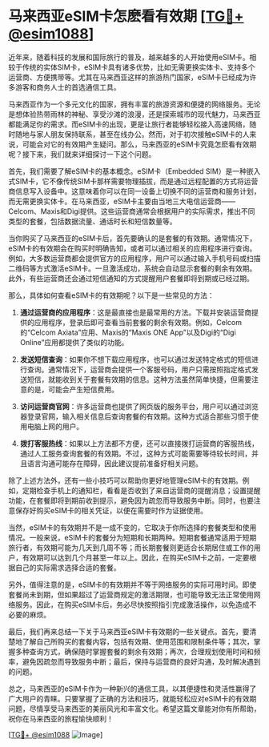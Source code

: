 # 马来西亚eSIM卡怎麽看有效期 [[TG💪+ @esim1088](https://t.me/s/esim1088)]

近年来，随着科技的发展和国际旅行的普及，越来越多的人开始使用eSIM卡。相较于传统的实体SIM卡，eSIM卡具有诸多优势，比如无需更换实体卡、支持多个运营商、方便携带等。尤其在马来西亚这样的旅游热门国家，eSIM卡已经成为许多游客和商务人士的首选通信工具。

马来西亚作为一个多元文化的国家，拥有丰富的旅游资源和便捷的网络服务。无论是想体验热带雨林的神秘、享受沙滩的浪漫，还是探索城市的现代魅力，马来西亚都能满足你的需求。而eSIM卡的出现，更是让旅行者能够轻松接入高速网络，随时随地与家人朋友保持联系，甚至在线办公。然而，对于初次接触eSIM卡的人来说，可能会对它的有效期产生疑问。那么，马来西亚的eSIM卡究竟怎麽看有效期呢？接下来，我们就来详细探讨一下这个问题。

首先，我们需要了解eSIM卡的基本概念。eSIM卡（Embedded SIM）是一种嵌入式SIM卡，它不像传统SIM卡那样需要物理插拔，而是通过远程配置的方式将运营商信息写入设备中。这意味着你可以在同一设备上切换不同的运营商和服务计划，而无需更换实体卡。在马来西亚，eSIM卡主要由当地三大电信运营商——Celcom、Maxis和Digi提供。这些运营商通常会根据用户的实际需求，推出不同类型的套餐，包括数据流量、通话时长和短信数量等。

当你购买了马来西亚的eSIM卡后，首先要确认的是套餐的有效期。通常情况下，eSIM卡的有效期会在购买时明确告知，或者可以通过相关的应用程序进行查询。例如，大多数运营商都会提供官方的应用程序，用户可以通过输入手机号码或扫描二维码等方式激活eSIM卡。一旦激活成功，系统会自动显示套餐的剩余有效期。此外，有些运营商还会通过短信通知的方式提醒用户套餐即将到期或已经过期。

那么，具体如何查看eSIM卡的有效期呢？以下是一些常见的方法：

1. **通过运营商的应用程序**：这是最直接也是最常用的方法。下载并安装运营商提供的应用程序，登录后即可查看当前套餐的剩余有效期。例如，Celcom的“Celcom Axiata”应用、Maxis的“Maxis ONE App”以及Digi的“Digi Online”应用都提供了类似的功能。

2. **发送短信查询**：如果你不想下载应用程序，也可以通过发送特定格式的短信进行查询。通常情况下，运营商会提供一个客服号码，用户只需按照指定格式发送短信，就能收到关于套餐有效期的信息。这种方法虽然简单快捷，但需要注意的是，可能会产生短信费用。

3. **访问运营商官网**：许多运营商也提供了网页版的服务平台，用户可以通过浏览器登录官网，输入相关信息后查询套餐的有效期。这种方式适合那些习惯于使用电脑上网的用户。

4. **拨打客服热线**：如果以上方法都不方便，还可以直接拨打运营商的客服热线，通过人工服务查询套餐的有效期。不过，这种方式可能需要等待较长时间，并且语言沟通可能存在障碍，因此建议提前准备好相关问题。

除了上述方法外，还有一些小技巧可以帮助你更好地管理eSIM卡的有效期。例如，定期检查手机上的通知栏，看看是否收到了来自运营商的提醒消息；设置提醒功能，在套餐即将到期前收到提示，避免因为疏忽而导致服务中断。同时，也要注意保存好购买eSIM卡的相关凭证，以便在需要时作为证据使用。

当然，eSIM卡的有效期并不是一成不变的，它取决于你所选择的套餐类型和使用情况。一般来说，eSIM卡的套餐分为短期和长期两种。短期套餐通常适用于短期旅行者，有效期可能为几天到几周不等；而长期套餐则更适合长期居住或工作的用户，有效期可以达到几个月甚至一年以上。因此，在购买eSIM卡之前，一定要根据自己的实际需求选择合适的套餐。

另外，值得注意的是，eSIM卡的有效期并不等于网络服务的实际可用时间。即使套餐尚未到期，但如果超过了运营商规定的激活期限，也可能导致无法正常使用网络服务。因此，在购买eSIM卡后，务必尽快按照指引完成激活操作，以免造成不必要的麻烦。

最后，我们再来总结一下关于马来西亚eSIM卡有效期的一些关键点。首先，要清楚地了解自己所购买的套餐内容，包括有效期、使用范围和限制条件等；其次，掌握多种查询方式，确保随时掌握套餐的剩余有效期；再次，合理规划使用时间和频率，避免因疏忽而导致服务中断；最后，保持与运营商的良好沟通，及时解决遇到的问题。

总之，马来西亚的eSIM卡作为一种新兴的通信工具，以其便捷性和灵活性赢得了广大用户的青睐。只要掌握了正确的方法和技巧，就能轻松应对eSIM卡的有效期问题，尽情享受马来西亚的美丽风光和丰富文化。希望这篇文章能对你有所帮助，祝你在马来西亚的旅程愉快顺利！

[[TG💪+ @esim1088](https://t.me/s/esim1088) ![Image](https://i.postimg.cc/4NQfJmqS/Snipaste-2025-05-13-00-14-12.png)]